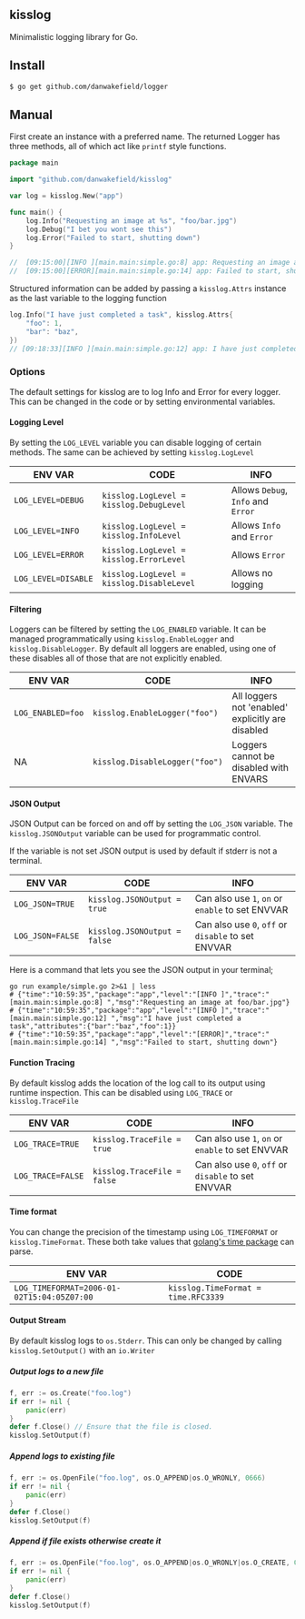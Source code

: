 ## kisslog

Minimalistic logging library for Go.

## Install

```bash
$ go get github.com/danwakefield/logger
```

## Manual

First create an instance with a preferred name.
The returned Logger has three methods, all of which act like `printf` style functions.
```go
package main

import "github.com/danwakefield/kisslog"

var log = kisslog.New("app")

func main() {
	log.Info("Requesting an image at %s", "foo/bar.jpg")
	log.Debug("I bet you wont see this")
	log.Error("Failed to start, shutting down")
}

//  [09:15:00][INFO ][main.main:simple.go:8] app: Requesting an image at foo/bar.jpg
//  [09:15:00][ERROR][main.main:simple.go:14] app: Failed to start, shutting down
```

Structured information can be added by passing a `kisslog.Attrs`
instance as the last variable to the logging function

```go
log.Info("I have just completed a task", kisslog.Attrs{
    "foo": 1,
    "bar": "baz",
})
// [09:18:33][INFO ][main.main:simple.go:12] app: I have just completed a task [ foo=1 bar=baz ]
```

### Options

The default settings for kisslog are to log Info and Error for every logger.
This can be changed in the code or by setting environmental variables.

#### Logging Level
By setting the `LOG_LEVEL` variable you can disable logging of certain methods.
The same can be achieved by setting `kisslog.LogLevel`

|       ENV VAR       |                  CODE                     |               INFO                 |
| ------------------- | ----------------------------------------- | ---------------------------------- |
| `LOG_LEVEL=DEBUG`   | `kisslog.LogLevel = kisslog.DebugLevel`   | Allows `Debug`, `Info` and `Error` |
| `LOG_LEVEL=INFO`    | `kisslog.LogLevel = kisslog.InfoLevel`    | Allows `Info` and `Error`          |
| `LOG_LEVEL=ERROR`   | `kisslog.LogLevel = kisslog.ErrorLevel`   | Allows `Error`                     |
| `LOG_LEVEL=DISABLE` | `kisslog.LogLevel = kisslog.DisableLevel` | Allows no logging                  |

#### Filtering
Loggers can be filtered by setting the `LOG_ENABLED` variable.
It can be managed programmatically using `kisslog.EnableLogger` and `kisslog.DisableLogger`.
By default all loggers are enabled, using one of these disables all of those that are not explicitly enabled.

|       ENV VAR       |           CODE                 |               INFO                                  |
| ------------------- | ------------------------------ | --------------------------------------------------- |
| `LOG_ENABLED=foo`   | `kisslog.EnableLogger("foo")`  |  All loggers not 'enabled' explicitly are disabled  |
|        NA           | `kisslog.DisableLogger("foo")` |  Loggers cannot be disabled with ENVARS             |


#### JSON Output
JSON Output can be forced on and off by setting the `LOG_JSON` variable.
The `kisslog.JSONOutput` variable can be used for programmatic control.

If the variable is not set JSON output is used by default if stderr is
not a terminal.

|       ENV VAR       |           CODE               |               INFO                                  |
| ------------------- | ---------------------------- | --------------------------------------------------- |
| `LOG_JSON=TRUE`     | `kisslog.JSONOutput = true`  |  Can also use `1`, `on` or `enable` to set ENVVAR   |
| `LOG_JSON=FALSE`    | `kisslog.JSONOutput = false` |  Can also use `0`, `off` or `disable` to set ENVVAR |


Here is a command that lets you see the JSON output in your terminal;
```
go run example/simple.go 2>&1 | less
# {"time":"10:59:35","package":"app","level":"[INFO ]","trace":"[main.main:simple.go:8] ","msg":"Requesting an image at foo/bar.jpg"}
# {"time":"10:59:35","package":"app","level":"[INFO ]","trace":"[main.main:simple.go:12] ","msg":"I have just completed a task","attributes":{"bar":"baz","foo":1}}
# {"time":"10:59:35","package":"app","level":"[ERROR]","trace":"[main.main:simple.go:14] ","msg":"Failed to start, shutting down"}
```

#### Function Tracing
By default kisslog adds the location of the log call to its output using runtime inspection.
This can be disabled using `LOG_TRACE` or `kisslog.TraceFile`

|       ENV VAR       |           CODE               |               INFO                                  |
| ------------------- | ---------------------------- | --------------------------------------------------- |
| `LOG_TRACE=TRUE`    | `kisslog.TraceFile = true`   |  Can also use `1`, `on` or `enable` to set ENVVAR   |
| `LOG_TRACE=FALSE`   | `kisslog.TraceFile = false`  |  Can also use `0`, `off` or `disable` to set ENVVAR |


#### Time format
You can change the precision of the timestamp using `LOG_TIMEFORMAT` or `kisslog.TimeFormat`.
These both take values that [golang's time package](https://golang.org/pkg/time/#Constants) can parse.

|       ENV VAR                              |           CODE                      |
| ------------------------------------------ | ----------------------------------- |
| `LOG_TIMEFORMAT=2006-01-02T15:04:05Z07:00` | `kisslog.TimeFormat = time.RFC3339` |

#### Output Stream
By default kisslog logs to `os.Stderr`.
This can only be changed by calling `kisslog.SetOutput()` with an `io.Writer`

##### Output logs to a new file
```go
f, err := os.Create("foo.log")
if err != nil {
    panic(err)
}
defer f.Close() // Ensure that the file is closed.
kisslog.SetOutput(f)
```

##### Append logs to existing file
```go
f, err := os.OpenFile("foo.log", os.O_APPEND|os.O_WRONLY, 0666)
if err != nil {
    panic(err)
}
defer f.Close()
kisslog.SetOutput(f)
```

##### Append if file exists otherwise create it
```go
f, err := os.OpenFile("foo.log", os.O_APPEND|os.O_WRONLY|os.O_CREATE, 0666)
if err != nil {
    panic(err)
}
defer f.Close()
kisslog.SetOutput(f)
```
